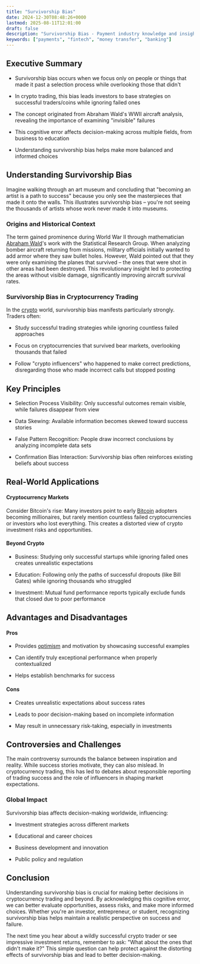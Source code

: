 ```yaml
---
title: "Survivorship Bias"
date: 2024-12-30T08:48:26+0000
lastmod: 2025-08-11T12:01:00
draft: false
description: "Survivorship Bias - Payment industry knowledge and insights"
keywords: ["payments", "fintech", "money transfer", "banking"]
---
```


## Executive Summary

- Survivorship bias occurs when we focus only on people or things that made it past a selection process while overlooking those that didn't

- In crypto trading, this bias leads investors to base strategies on successful traders/coins while ignoring failed ones

- The concept originated from Abraham Wald's WWII aircraft analysis, revealing the importance of examining "invisible" failures

- This cognitive error affects decision-making across multiple fields, from business to education

- Understanding survivorship bias helps make more balanced and informed choices

## Understanding Survivorship Bias

Imagine walking through an art museum and concluding that "becoming an artist is a path to success" because you only see the masterpieces that made it onto the walls. This illustrates survivorship bias – you're not seeing the thousands of artists whose work never made it into museums.

### Origins and Historical Context

The term gained prominence during World War II through mathematician [Abraham Wald](https://en.wikipedia.org/wiki/Abraham_Wald)'s work with the Statistical Research Group. When analyzing bomber aircraft returning from missions, military officials initially wanted to add armor where they saw bullet holes. However, Wald pointed out that they were only examining the planes that survived – the ones that were shot in other areas had been destroyed. This revolutionary insight led to protecting the areas without visible damage, significantly improving aircraft survival rates.

### Survivorship Bias in Cryptocurrency Trading

In the [crypto](https://faisalkhanllc.xyz/resources/payments-wiki/c/cryptocurrency/) world, survivorship bias manifests particularly strongly. Traders often:

- Study successful trading strategies while ignoring countless failed approaches

- Focus on cryptocurrencies that survived bear markets, overlooking thousands that failed

- Follow "crypto influencers" who happened to make correct predictions, disregarding those who made incorrect calls but stopped posting

## Key Principles

- Selection Process Visibility: Only successful outcomes remain visible, while failures disappear from view

- Data Skewing: Available information becomes skewed toward success stories

- False Pattern Recognition: People draw incorrect conclusions by analyzing incomplete data sets

- Confirmation Bias Interaction: Survivorship bias often reinforces existing beliefs about success

## Real-World Applications

#### Cryptocurrency Markets

Consider Bitcoin's rise: Many investors point to early [Bitcoin](https://faisalkhanllc.xyz/resources/payments-wiki/b/bitcoin/) adopters becoming millionaires, but rarely mention countless failed cryptocurrencies or investors who lost everything. This creates a distorted view of crypto investment risks and opportunities.

#### Beyond Crypto

- Business: Studying only successful startups while ignoring failed ones creates unrealistic expectations

- Education: Following only the paths of successful dropouts (like Bill Gates) while ignoring thousands who struggled

- Investment: Mutual fund performance reports typically exclude funds that closed due to poor performance

## Advantages and Disadvantages

#### Pros

- Provides [optimism](https://faisalkhanllc.xyz/resources/payments-wiki/o/optimistic-rollup/) and motivation by showcasing successful examples

- Can identify truly exceptional performance when properly contextualized

- Helps establish benchmarks for success

#### Cons

- Creates unrealistic expectations about success rates

- Leads to poor decision-making based on incomplete information

- May result in unnecessary risk-taking, especially in investments

## Controversies and Challenges

The main controversy surrounds the balance between inspiration and reality. While success stories motivate, they can also mislead. In cryptocurrency trading, this has led to debates about responsible reporting of trading success and the role of influencers in shaping market expectations.

### Global Impact

Survivorship bias affects decision-making worldwide, influencing:

- Investment strategies across different markets

- Educational and career choices

- Business development and innovation

- Public policy and regulation

## Conclusion

Understanding survivorship bias is crucial for making better decisions in cryptocurrency trading and beyond. By acknowledging this cognitive error, we can better evaluate opportunities, assess risks, and make more informed choices. Whether you're an investor, entrepreneur, or student, recognizing survivorship bias helps maintain a realistic perspective on success and failure.

The next time you hear about a wildly successful crypto trader or see impressive investment returns, remember to ask: "What about the ones that didn't make it?" This simple question can help protect against the distorting effects of survivorship bias and lead to better decision-making.